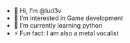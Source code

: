- 👋 Hi, I’m @lud3v
- 👀 I’m interested in Game development
- 🌱 I’m currently learning python
- ⚡ Fun fact: I am also a metal vocalist

<!---
lud3v/lud3v is a ✨ special ✨ repository because its `README.md` (this file) appears on your GitHub profile.
You can click the Preview link to take a look at your changes.
--->
